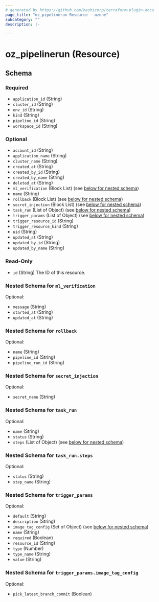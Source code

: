 ```yaml
---
# generated by https://github.com/hashicorp/terraform-plugin-docs
page_title: "oz_pipelinerun Resource - ozone"
subcategory: ""
description: |-
  
---
```


# oz_pipelinerun (Resource)





<!-- schema generated by tfplugindocs -->
## Schema

### Required

- `application_id` (String)
- `cluster_id` (String)
- `env_id` (String)
- `kind` (String)
- `pipeline_id` (String)
- `workspace_id` (String)

### Optional

- `account_id` (String)
- `application_name` (String)
- `cluster_name` (String)
- `created_at` (String)
- `created_by_id` (String)
- `created_by_name` (String)
- `deleted_at` (String)
- `ml_verification` (Block List) (see [below for nested schema](#nestedblock--ml_verification))
- `name` (String)
- `rollback` (Block List) (see [below for nested schema](#nestedblock--rollback))
- `secret_injection` (Block List) (see [below for nested schema](#nestedblock--secret_injection))
- `task_run` (List of Object) (see [below for nested schema](#nestedatt--task_run))
- `trigger_params` (List of Object) (see [below for nested schema](#nestedatt--trigger_params))
- `trigger_resource_id` (String)
- `trigger_resource_kind` (String)
- `uid` (String)
- `updated_at` (String)
- `updated_by_id` (String)
- `updated_by_name` (String)

### Read-Only

- `id` (String) The ID of this resource.

<a id="nestedblock--ml_verification"></a>
### Nested Schema for `ml_verification`

Optional:

- `message` (String)
- `started_at` (String)
- `updated_at` (String)


<a id="nestedblock--rollback"></a>
### Nested Schema for `rollback`

Optional:

- `name` (String)
- `pipeline_id` (String)
- `pipeline_run_id` (String)


<a id="nestedblock--secret_injection"></a>
### Nested Schema for `secret_injection`

Optional:

- `secret_name` (String)


<a id="nestedatt--task_run"></a>
### Nested Schema for `task_run`

Optional:

- `name` (String)
- `status` (String)
- `steps` (List of Object) (see [below for nested schema](#nestedobjatt--task_run--steps))

<a id="nestedobjatt--task_run--steps"></a>
### Nested Schema for `task_run.steps`

Optional:

- `status` (String)
- `step_name` (String)



<a id="nestedatt--trigger_params"></a>
### Nested Schema for `trigger_params`

Optional:

- `default` (String)
- `description` (String)
- `image_tag_config` (Set of Object) (see [below for nested schema](#nestedobjatt--trigger_params--image_tag_config))
- `name` (String)
- `required` (Boolean)
- `resource_id` (String)
- `type` (Number)
- `type_name` (String)
- `value` (String)

<a id="nestedobjatt--trigger_params--image_tag_config"></a>
### Nested Schema for `trigger_params.image_tag_config`

Optional:

- `pick_latest_branch_commit` (Boolean)
